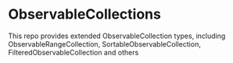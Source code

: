# ObservableCollections
This repo provides extended ObservableCollection types, including ObservableRangeCollection, SortableObservableCollection, FilteredObservableCollection and others
